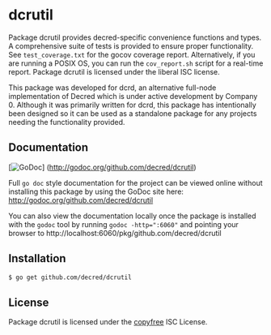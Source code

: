 dcrutil
=======

Package dcrutil provides decred-specific convenience functions and types.
A comprehensive suite of tests is provided to ensure proper functionality.  See
`test_coverage.txt` for the gocov coverage report.  Alternatively, if you are
running a POSIX OS, you can run the `cov_report.sh` script for a real-time
report.  Package dcrutil is licensed under the liberal ISC license.

This package was developed for dcrd, an alternative full-node implementation of
Decred which is under active development by Company 0.  Although it was
primarily written for dcrd, this package has intentionally been designed so it
can be used as a standalone package for any projects needing the functionality
provided.

## Documentation

[![GoDoc](https://godoc.org/github.com/decred/dcrutil?status.png)]
(http://godoc.org/github.com/decred/dcrutil)

Full `go doc` style documentation for the project can be viewed online without
installing this package by using the GoDoc site here:
http://godoc.org/github.com/decred/dcrutil

You can also view the documentation locally once the package is installed with
the `godoc` tool by running `godoc -http=":6060"` and pointing your browser to
http://localhost:6060/pkg/github.com/decred/dcrutil

## Installation

```bash
$ go get github.com/decred/dcrutil
```

## License

Package dcrutil is licensed under the [copyfree](http://copyfree.org) ISC
License.
